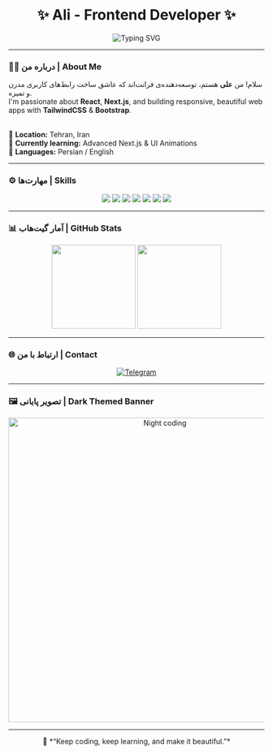 <!-- 👋 Hi there, I'm Ali-N00 -->
<h1 align="center">✨ Ali - Frontend Developer ✨</h1>

<p align="center">
  <img src="https://readme-typing-svg.herokuapp.com?font=Fira+Code&weight=500&size=22&pause=1000&color=00D8FF&center=true&vCenter=true&width=500&lines=Frontend+Developer;React+%2B+Next.js+Enthusiast;Always+Learning+New+Things" alt="Typing SVG" />
</p>

---

### 🧑‍💻 درباره من | About Me  
سلام! من **علی** هستم، توسعه‌دهنده‌ی فرانت‌اند که عاشق ساخت رابط‌های کاربری مدرن و تمیزه.  
I'm passionate about **React**, **Next.js**, and building responsive, beautiful web apps with **TailwindCSS** & **Bootstrap**.  
<br>

📍 **Location:** Tehran, Iran  
🌱 **Currently learning:** Advanced Next.js & UI Animations  
💬 **Languages:** Persian / English  

---

### ⚙️ مهارت‌ها | Skills  

<p align="center">
  <img src="https://img.shields.io/badge/HTML5-E34F26?style=for-the-badge&logo=html5&logoColor=white"/>
  <img src="https://img.shields.io/badge/CSS3-1572B6?style=for-the-badge&logo=css3&logoColor=white"/>
  <img src="https://img.shields.io/badge/JavaScript-F7DF1E?style=for-the-badge&logo=javascript&logoColor=black"/>
  <img src="https://img.shields.io/badge/Tailwind_CSS-38B2AC?style=for-the-badge&logo=tailwind-css&logoColor=white"/>
  <img src="https://img.shields.io/badge/Bootstrap-563D7C?style=for-the-badge&logo=bootstrap&logoColor=white"/>
  <img src="https://img.shields.io/badge/React-20232A?style=for-the-badge&logo=react&logoColor=61DAFB"/>
  <img src="https://img.shields.io/badge/Next.js-000000?style=for-the-badge&logo=next.js&logoColor=white"/>
</p>

---

### 📊 آمار گیت‌هاب | GitHub Stats  

<p align="center">
  <img src="https://github-readme-stats.vercel.app/api?username=Ali-N00&show_icons=true&theme=tokyonight" height="165" />
  <img src="https://github-readme-stats.vercel.app/api/top-langs/?username=Ali-N00&layout=compact&theme=tokyonight" height="165" />
</p>

---

### 🌐 ارتباط با من | Contact  

<p align="center">
  <a href="https://t.me/ali_09n" target="_blank">
    <img src="https://img.shields.io/badge/Telegram-26A5E4?style=for-the-badge&logo=telegram&logoColor=white" alt="Telegram" />
  </a>
</p>

---

### 🖼️ تصویر پایانی | Dark Themed Banner  

<p align="center">
  <img src="https://i.imgur.com/jx17oG9.gif" alt="Night coding" width="600"/>
</p>

---

<p align="center">
  💬 *“Keep coding, keep learning, and make it beautiful.”*
</p>
